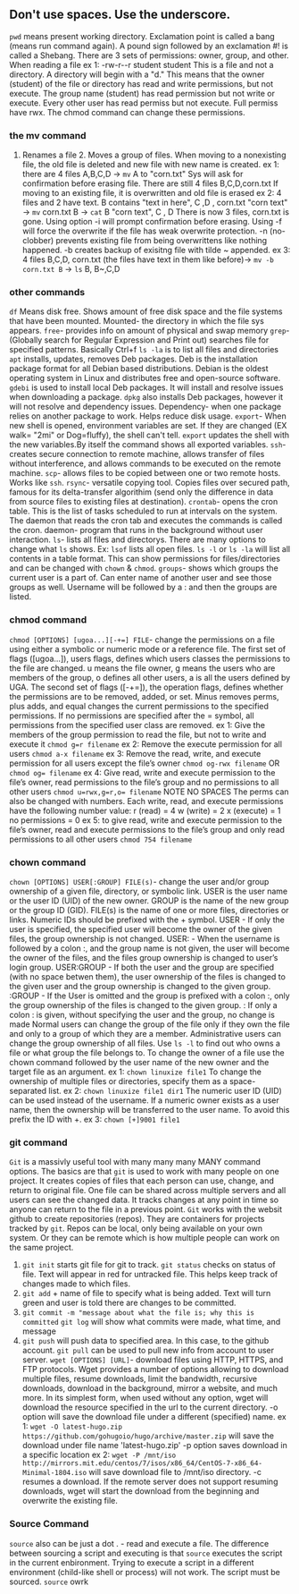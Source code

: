 ## Don't use spaces. Use the underscore.
`pwd` means present working directory. Exclamation point is called a bang (means run command again). A pound sign followed by an exclamation #! is called a Shebang. 
There are 3 sets of permissions: owner, group, and other. When reading a file ex 1: -rw-r--r student student   This is a file and not a directory. A directory will begin with a "d."
This means that the owner (student) of the file or directory has read and write permissions, but not execute. The group name (student) has read permission but not write or execute. Every other user has read permiss but not execute. Full permiss have rwx. The chmod command can change these permissions.
### the mv command
1. Renames a file 2. Moves a group of files. When moving to a nonexisting file, the old file is deleted and new file with new name is created. ex 1: there are 4 files A,B,C,D -> `mv` A to "corn.txt"   Sys will ask for confirmation before erasing file. There are still 4 files B,C,D,corn.txt  If moving to an existing file, it is overwritten and old file is erased
ex 2: 4 files and 2 have text. B contains "text in here", C ,D , corn.txt "corn text" -> `mv` corn.txt B -> `cat` B "corn text", C , D  There is now 3 files, corn.txt is gone. Using option -i will prompt confirmation before erasing. Using -f will force the overwrite if the file has weak overwrite protection. -n (no-clobber) prevents existing file from being overwrittens like nothing happened. -b creates backup of exisitng file with tilde ~ appended. 
ex 3: 4 files B,C,D, corn.txt (the files have text in them like before)-> `mv -b corn.txt B` -> `ls` B, B~,C,D   
### other commands
`df` Means disk free. Shows amount of free disk space and the file systems that have been mounted. Mounted- the directory in which the file sys appears.
`free`- provides info on amount of physical and swap memory    `grep`- (Globally search for Regular Expression and Print out) searches file for specified patterns. Basically Ctrl+f  `ls -la` is to list all files and directories
`apt` installs, updates, removes Deb packages. Deb is the installation package format for all Debian based distributions. Debian is the oldest operating system in Linux and distributes free and open-source software. `gdebi` is used to install local Deb packages. It will install and resolve issues when downloading a package. `dpkg` also installs Deb packages, however it will not resolve and dependency issues. Dependency- when one package relies on another package to work. Helps reduce disk usage.
`export`- When new shell is opened, environment variables are set. If they are changed (EX walk= "2mi" or Dog=fluffy), the shell can't tell. `export` updates the shell with the new variables.By itself the command shows all exported variables.  `ssh`- creates secure connection to remote machine, allows transfer of files without interference, and allows commands to be executed on the remote machine.  `scp`- allows files to be copied between one or two remote hosts. Works like `ssh`.  `rsync`- versatile copying tool. Copies files over secured path, famous for its delta-transfer algorithim (send only the difference in data from source files to existing files at destination).
`crontab`- opens the cron table. This is the list of tasks scheduled to run at intervals on the system. The daemon that reads the cron tab and executes the commands is called the cron. daemon- program that runs in the background without user interaction.
`ls`- lists all files and directorys. There are many options to change what `ls` shows. Ex: `lsof` lists all open files. `ls -l` or `ls -la` will list all contents in a table format. This can show permissions for files/directories and can be changed with `chown` & `chmod`.
`groups`- shows which groups the current user is a part of. Can enter name of another user and see those groups as well. Username will be followed by a : and then the groups are listed.
### chmod command 
`chmod [OPTIONS] [ugoa...][-+=] FILE`- change the permissions on a file using either a symbolic or numeric mode or a reference file. The first set of flags ([ugoa…]), users flags, defines which users classes the permissions to the file are changed. u means the file owner, g means the users who are members of the group, o defines all other users, a is all the users defined by UGA. The second set of flags ([-+=]), the operation flags, defines whether the permissions are to be removed, added, or set. Minus removes perms, plus adds, and equal changes the current permissions to the specified permissions. If no permissions are specified after the = symbol, all permissions from the specified user class are removed. ex 1: Give the members of the group permission to read the file, but not to write and execute it `chmod g=r filename` ex 2: Remove the execute permission for all users `chmod a-x filename` ex 3: Remove the read, write, and execute permission for all users except the file’s owner `chmod og-rwx filename` OR `chmod og= filename` ex 4: Give read, write and execute permission to the file’s owner, read permissions to the file’s group and no permissions to all other users `chmod u=rwx,g=r,o= filename` NOTE NO SPACES
The perms can also be changed with numbers. Each write, read, and execute permissions have the following number value: r (read) = 4  w (write) = 2  x (execute) = 1  no permissions = 0  ex 5: to give read, write and execute permission to the file’s owner, read and execute permissions to the file’s group and only read permissions to all other users `chmod 754 filename` 
### chown command 
`chown [OPTIONS] USER[:GROUP] FILE(s)`- change the user and/or group ownership of a given file, directory, or symbolic link. USER is the user name or the user ID (UID) of the new owner. GROUP is the name of the new group or the group ID (GID). FILE(s) is the name of one or more files, directories or links. Numeric IDs should be prefixed with the + symbol. 
USER - If only the user is specified, the specified user will become the owner of the given files, the group ownership is not changed.
USER: - When the username is followed by a colon :, and the group name is not given, the user will become the owner of the files, and the files group ownership is changed to user’s login group.  USER:GROUP - If both the user and the group are specified (with no space betwen them), the user ownership of the files is changed to the given user and the group ownership is changed to the given group. :GROUP - If the User is omitted and the group is prefixed with a colon :, only the group ownership of the files is changed to the given group.  : If only a colon : is given, without specifying the user and the group, no change is made
Normal users can change the group of the file only if they own the file and only to a group of which they are a member. Administrative users can change the group ownership of all files. Use `ls -l` to find out who owns a file or what group the file belongs to. To change the owner of a file use the chown command followed by the user name of the new owner and the target file as an argument. ex 1: `chown linuxize file1`  To change the ownership of multiple files or directories, specify them as a space-separated list. ex 2: `chown linuxize file1 dir1`   The numeric user ID (UID) can be used instead of the username. If a numeric owner exists as a user name, then the ownership will be transferred to the user name. To avoid this prefix the ID with +. ex 3: `chown [+]9001 file1`
### git command
`Git` is a massivly useful tool with many many many MANY command options. The basics are that `git` is used to work with many people on one project. It creates copies of files that each person can use, change, and return to original file. One file can be shared across multiple servers and all users can see the changed data. It tracks changes at any point in time so anyone can return to the file in a previous point. `Git` works with the websit github to create repositories (repos). They are containers for projects tracked by `git`. Repos can be local, only being available on your own system. Or they can be remote which is how multiple people can work on the same project. 
1. `git init` starts git file for git to track. `git status` checks on status of file. Text will appear in red for untracked file. This helps keep track of changes made to which files. 
2. `git add` + name of file to specify what is being added. Text will turn green and user is told there are changes to be committed.
3. `git commit -m "message about what the file is; why this is committed`   `git log` will show what commits were made, what time, and message   
4. `git push` will push data to specified area. In this case, to the github account.  `git pull` can be used to pull new info from account to user server.
`wget [OPTIONS] [URL]`- download files using HTTP, HTTPS, and FTP protocols. Wget provides a number of options allowing to download multiple files, resume downloads, limit the bandwidth, recursive downloads, download in the background, mirror a website, and much more. In its simplest form, when used without any option, wget will download the resource specified in the url to the current directory. -o option will save the download file under a different (specified) name. ex 1: `wget -O latest-hugo.zip https://github.com/gohugoio/hugo/archive/master.zip` will save the download under file name 'latest-hugo.zip'   -p option saves download in a specific location ex 2: `wget -P /mnt/iso http://mirrors.mit.edu/centos/7/isos/x86_64/CentOS-7-x86_64-Minimal-1804.iso` will save download file to /mnt/iso directory.  -c resumes a download. If the remote server does not support resuming downloads, wget will start the download from the beginning and overwrite the existing file. 
### Source Command
`source` also can be just a dot . - read and execute a file. The difference between sourcing a script and executing is that `source` executes the script in the current enbironment. Trying to execute a script in a different environment (child-like shell or process) will not work. The script must be sourced. `source` owrk
